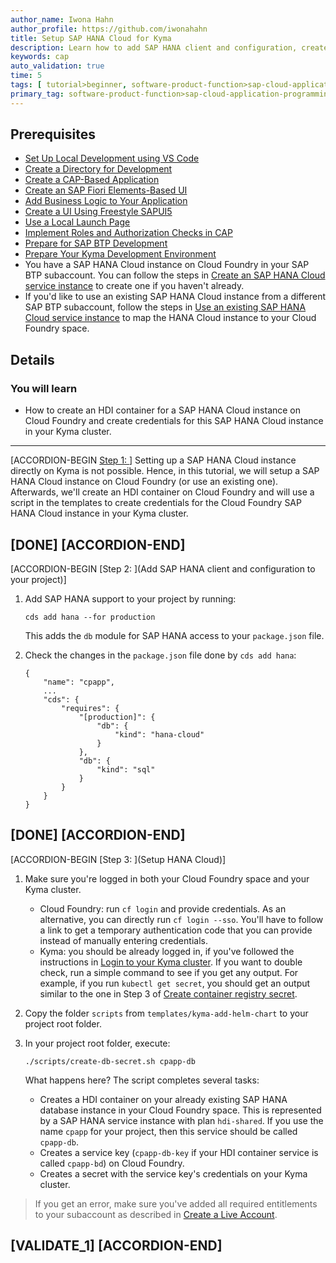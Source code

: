 ```yaml
---
author_name: Iwona Hahn
author_profile: https://github.com/iwonahahn
title: Setup SAP HANA Cloud for Kyma
description: Learn how to add SAP HANA client and configuration, create an HDI container for a SAP HANA Cloud instance on Cloud Foundry, and create credentials for this SAP HANA Cloud instance in your Kyma cluster.
keywords: cap
auto_validation: true
time: 5
tags: [ tutorial>beginner, software-product-function>sap-cloud-application-programming-model, programming-tool>node-js, software-product>sap-business-technology-platform, software-product>sap-fiori]
primary_tag: software-product-function>sap-cloud-application-programming-model
---
```


## Prerequisites
 - [Set Up Local Development using VS Code](btp-app-set-up-local-development)
 - [Create a Directory for Development](btp-app-create-directory)
 - [Create a CAP-Based Application](btp-app-create-cap-application)
 - [Create an SAP Fiori Elements-Based UI](btp-app-create-ui-fiori-elements)
 - [Add Business Logic to Your Application](btp-app-cap-business-logic)
 - [Create a UI Using Freestyle SAPUI5](btp-app-create-ui-freestyle-sapui5)
 - [Use a Local Launch Page](btp-app-launchpage)
 - [Implement Roles and Authorization Checks in CAP](btp-app-cap-roles)
 - [Prepare for SAP BTP Development](btp-app-kyma-prepare-btp)
 - [Prepare Your Kyma Development Environment](btp-app-kyma-prepare-dev-environment)
 - You have a SAP HANA Cloud instance on Cloud Foundry in your SAP BTP subaccount. You can follow the steps in [Create an SAP HANA Cloud service instance](btp-app-hana-cloud-setup-#create-an-sap-hana-cloud-service-instance) to create one if you haven't already.
 - If you'd like to use an existing SAP HANA Cloud instance from a different SAP BTP subaccount, follow the steps in [Use an existing SAP HANA Cloud service instance](btp-app-#use-an-existing-sap-hana-cloud-service-instance) to map the HANA Cloud instance to your Cloud Foundry space.

## Details
### You will learn
 - How to create an HDI container for a SAP HANA Cloud instance on Cloud Foundry and create credentials for this SAP HANA Cloud instance in your Kyma cluster.


---

[ACCORDION-BEGIN [Step 1: ](Overview)]
Setting up a SAP HANA Cloud instance directly on Kyma is not possible. Hence, in this tutorial, we will setup a SAP HANA Cloud instance on Cloud Foundry (or use an existing one). Afterwards, we'll create an HDI container on Cloud Foundry and will use a script in the templates to create credentials for the Cloud Foundry SAP HANA Cloud instance in your Kyma cluster.

[DONE]
[ACCORDION-END]
---
[ACCORDION-BEGIN [Step 2: ](Add SAP HANA client and configuration to your project)]
1. Add SAP HANA support to your project by running:

    ```Shell/Bash
    cds add hana --for production
    ```

    This adds the `db` module for SAP HANA access to your `package.json` file.

2. Check the changes in the `package.json` file done by `cds add hana`:

    <!-- cpes-file package.json:$.cds -->
    ```JSON[4-15]
    {
        "name": "cpapp",
        ...
        "cds": {
            "requires": {
                "[production]": {
                    "db": {
                        "kind": "hana-cloud"
                    }
                },
                "db": {
                    "kind": "sql"
                }
            }
        }
    }
    ```

[DONE]
[ACCORDION-END]
---
[ACCORDION-BEGIN [Step 3: ](Setup HANA Cloud)]
1. Make sure you're logged in both your Cloud Foundry space and your Kyma cluster.

    - Cloud Foundry: run `cf login` and provide credentials. As an alternative, you can directly run `cf login --sso`. You'll have to follow a link to get a temporary authentication code that you can provide instead of manually entering credentials.
    - Kyma: you should be already logged in, if you've followed the instructions in [Login to your Kyma cluster](btp-app-#login-to-your-kyma-cluster). If you want to double check, run a simple command to see if you get any output. For example, if you run `kubectl get secret`, you should get an output similar to the one in Step 3 of [Create container registry secret](btp-app-#create-container-registry-secret).

2. Copy the folder `scripts` from `templates/kyma-add-helm-chart` to your project root folder.

2. In your project root folder, execute:

    ```
    ./scripts/create-db-secret.sh cpapp-db
    ```

    What happens here? The script completes several tasks:

    - Creates a HDI container on your already existing SAP HANA database instance in your Cloud Foundry space. This is represented by a SAP HANA service instance with plan `hdi-shared`. If you use the name `cpapp` for your project, then this service should be called `cpapp-db`.
    - Creates a service key (`cpapp-db-key` if your HDI container service is called `cpapp-bd`) on Cloud Foundry.
    - Creates a secret with the service key's credentials on your Kyma cluster.

> If you get an error, make sure you've added all required entitlements to your subaccount as described in [Create a Live Account](btp-app-#create-a-live-account).

[VALIDATE_1]
[ACCORDION-END]
---

